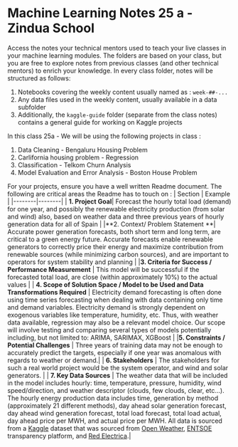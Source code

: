 # Machine Learning Notes 25 a - Zindua School
Access the notes your technical mentors used to teach your live classes in your machine learning modules. 
The folders are based on your class, but you are free to explore notes from previous classes (and other technical mentors) to enrich your knowledge. In every class folder, notes will be structured as follows:
1. Notebooks covering the weekly content usually named as : `week-##-...`
2. Any data files used in the weekly content, usually available in a data subfolder
3. Additionally, the `kaggle-guide` folder (separate from the class notes) contains a general guide for working on Kaggle projects

In this class 25a - We will be using the following projects in class : 
1. Data Cleaning - Bengaluru Housing Problem
2. Carlifornia housing problem - Regression 
3. Classification - Telkom Churn Analysis
4. Model Evaluation and Error Analysis - Boston House Problem


For your projects, ensure you have a well written Readme document. The following are critical areas the Readme has to touch on : 
| Section | Example | 
|--------|--------| 
| **1. Project Goal**| Forecast the hourly total load (demand)  for one year, and possibly the renewable electricity production (from solar and wind) also, based on weather data and three previous years of hourly generation data for all of Spain | 
|**2. Context/ Problem Statement **| Accurate power generation forecasts, both short term and long term, are critical to a green energy future. Accurate forecasts enable renewable generators to correctly price their energy and maximize contribution from renewable sources (while minimizing carbon sources), and are important to operators for system stability and planning | 
|**3. Criteria for Success / Performance Measurement** | This model will be successful if the forecasted total load, are close (within approximately 10%) to the actual values | 
| **4. Scope of Solution Space / Model to be Used and Data Transformations Required** | Electricity demand forecasting is often done using time series forecasting when dealing with data containing only time and demand variables. Electricity demand is strongly dependent on exogenous variables like temperature, humidity, etc. Thus, with weather data available, regression may also be a relevant model choice. Our scope will involve testing and comparing several types of models potentially including, but not limited to:  ARIMA, SARIMAX, XGBoost | 
|**5. Constraints / Potential Challenges** | Three years of training data may not be enough to accurately predict the targets, especially if one year was anomalous with regards to weather or demand.| 
| **6. Stakeholders** | The stakeholders for such a real world project would be the system operator, and wind and solar generators. | 
| **7. Key Data Sources** | The weather data that will be included in the model includes hourly: time, temperature, pressure, humidity, wind speed/direction, and weather descriptor (clouds, few clouds, clear, etc…). The hourly energy production data includes time, generation by method (approximately 21 different methods), day ahead solar generation forecast, day ahead wind generation forecast, total load forecast, total load actual, day ahead price per MWH, and actual price per MWH. All data is sourced from a [Kaggle](https://www.kaggle.com/datasets/nicholasjhana/energy-consumption-generation-prices-and-weather) dataset that was sourced from [Open Weather](https://openweathermap.org/api), [ENTSOE](https://transparency.entsoe.eu/dashboard/show) transparency platform, and [Red Electrica](https://www.esios.ree.es/en/market-and-prices).| 

